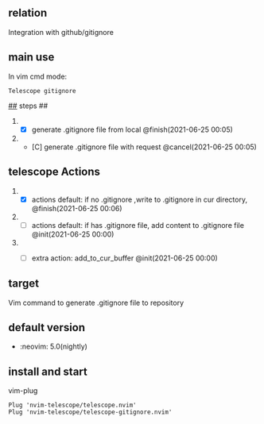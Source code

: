 ## relation 
Integration with github/gitignore

## main use
In vim cmd mode: 
```
Telescope gitignore 
```

[##](##) steps ##
1. - [X]  generate .gitignore file from local @finish(2021-06-25 00:05)
2. - [C]  generate .gitignore file with request @cancel(2021-06-25 00:05)

## telescope Actions
1. - [X]  actions default: if no .gitignore ,write to .gitignore in cur directory, @finish(2021-06-25 00:06)
2. - [ ]  actions default: if has .gitignore file, add content to .gitignore file @init(2021-06-25 00:00)
3. - [ ]  extra action: add_to_cur_buffer @init(2021-06-25 00:00)


## target

Vim command to generate .gitignore file to repository

## default version

* :neovim:       5.0(nightly)

## install and start

vim-plug
``` vim-plug
Plug 'nvim-telescope/telescope.nvim'
Plug 'nvim-telescope/telescope-gitignore.nvim'
```

